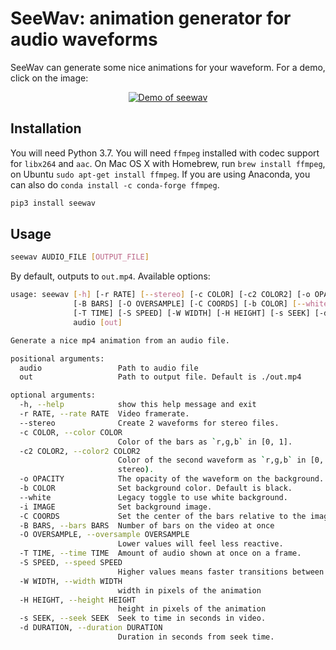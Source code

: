 # SeeWav: animation generator for audio waveforms

SeeWav can generate some nice animations for your waveform.
For a demo, click on the image:

<p align="center">
<a href="https://ai.honu.io/misc/seewav.mp4">
<img src="./seewav.png" alt="Demo of seewav"></a></p>

## Installation

You will need Python 3.7.
You will need `ffmpeg` installed with codec support for `libx264` and `aac`.
On Mac OS X with Homebrew, run `brew install ffmpeg`, on Ubuntu `sudo apt-get install ffmpeg`.
If you are using Anaconda, you can also do `conda install -c conda-forge ffmpeg`.


```bash
pip3 install seewav
```

## Usage


```bash
seewav AUDIO_FILE [OUTPUT_FILE]
```
By default, outputs to `out.mp4`. Available options:

```bash
usage: seewav [-h] [-r RATE] [--stereo] [-c COLOR] [-c2 COLOR2] [-o OPACITY]
              [-B BARS] [-O OVERSAMPLE] [-C COORDS] [-b COLOR] [--white] [-i IMAGE]
              [-T TIME] [-S SPEED] [-W WIDTH] [-H HEIGHT] [-s SEEK] [-d DURATION]
              audio [out]

Generate a nice mp4 animation from an audio file.

positional arguments:
  audio                 Path to audio file
  out                   Path to output file. Default is ./out.mp4

optional arguments:
  -h, --help            show this help message and exit
  -r RATE, --rate RATE  Video framerate.
  --stereo              Create 2 waveforms for stereo files.
  -c COLOR, --color COLOR
                        Color of the bars as `r,g,b` in [0, 1].
  -c2 COLOR2, --color2 COLOR2
                        Color of the second waveform as `r,g,b` in [0, 1] (for
                        stereo).
  -o OPACITY            The opacity of the waveform on the background.
  -b COLOR              Set background color. Default is black.
  --white               Legacy toggle to use white background.
  -i IMAGE              Set background image.
  -C COORDS             Set the center of the bars relative to the image if used.
  -B BARS, --bars BARS  Number of bars on the video at once
  -O OVERSAMPLE, --oversample OVERSAMPLE
                        Lower values will feel less reactive.
  -T TIME, --time TIME  Amount of audio shown at once on a frame.
  -S SPEED, --speed SPEED
                        Higher values means faster transitions between frames.
  -W WIDTH, --width WIDTH
                        width in pixels of the animation
  -H HEIGHT, --height HEIGHT
                        height in pixels of the animation
  -s SEEK, --seek SEEK  Seek to time in seconds in video.
  -d DURATION, --duration DURATION
                        Duration in seconds from seek time.
```
